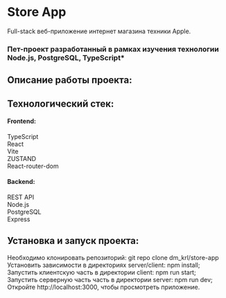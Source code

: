 # Store App

Full-stack веб-приложение интернет магазина техники Apple.

### Пет-проект разработанный в рамках изучения технологии Node.js, PostgreSQL, TypeScript\*

## Описание работы проекта:

## Технологический стек:

#### Frontend:

TypeScript  
React  
Vite  
ZUSTAND  
React-router-dom

#### Backend:

REST API  
Node.js  
PostgreSQL  
Express

## Установка и запуск проекта:

Необходимо клонировать репозиторий: git repo clone dm_krl/store-app  
Установить зависимости в директориях server/client: npm install;  
Запустить клиентскую часть в директории client: npm run start;  
Запустить серверную часть часть в директории server: npm run dev;  
Откройте http://localhost:3000, чтобы просмотреть приложение.

